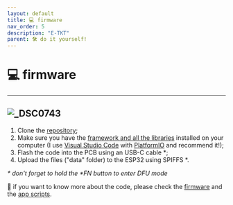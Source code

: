 ```yaml
---
layout: default
title: 💻 firmware
nav_order: 5
description: "E-TKT"
parent: 🛠️ do it yourself!
---
```


# 💻 **firmware**

----
![_DSC0743](https://user-images.githubusercontent.com/15098003/196303763-939a3349-6e17-4484-b9b3-b4690aa199b1.jpg)
----

1. Clone the [repository](https://github.com/andreisperid/E-TKT);
2. Make sure you have the [framework and all the libraries](https://andreisperid.github.io/E-TKT/credits/libraries.html) installed on your computer (I use [Visual Studio Code](https://code.visualstudio.com/) with [PlatformIO](https://platformio.org/) and recommend it!);
3. Flash the code into the PCB using an USB-C cable \*;
4. Upload the files ("data" folder) to the ESP32 using SPIFFS \*.

*\* don't forget to hold the \*FN button to enter DFU mode*

👀 if you want to know more about the code, please check the [firmware](https://github.com/andreisperid/E-TKT/blob/main/src/LabelMaker.cpp) and the [app scripts](https://github.com/andreisperid/E-TKT/blob/main/data/script.js).
